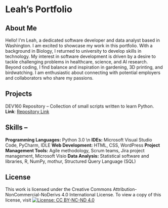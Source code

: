 # Leah’s Portfolio 

## About Me 
Hello! I'm Leah, a dedicated software developer and data analyst based in Washington. I am excited to showcase my work in this portfolio. With a background in Biology, I returned to university to develop skills in technology. 
My interest in software development is driven by a desire to tackle challenging problems in healthcare, science, and AI research. 
Beyond coding, I find balance and inspiration in gardening, 3D printing, and birdwatching. I am enthusiastic about connecting with potential employers and collaborators who share my passions.

## Projects 
DEV160 Repository – Collection of small scripts written to learn Python.  
**Link**: [Repository Link]( https://github.com/gitplants/Dev160)

## Skills – 
**Programming Languages:** Python 3.0 \n
**IDEs:** Microsoft Visual Studio Code, PyCharm, IDLE 
**Web Development:** HTML, CSS, WordPress 
**Project Management Tools:** Agile methodology, Scrum teams, Jira project management, Microsoft Visio 
**Data Analysis:** Statistical software and libraries, R, NumPy, mothur, Structured Query Language (SQL)

 ## License 
This work is licensed under the Creative Commons Attribution-NonCommercial-NoDerivs 4.0 International License. To view a copy of this license, visit [![License: CC BY-NC-ND 4.0](https://licensebuttons.net/l/by-nc-nd/4.0/88x31.png)](https://creativecommons.org/licenses/by-nc-nd/4.0/)

<!---
gitplants/gitplants is a ✨ special ✨ repository because its `README.md` (this file) appears on your GitHub profile.
You can click the Preview link to take a look at your changes.
--->
